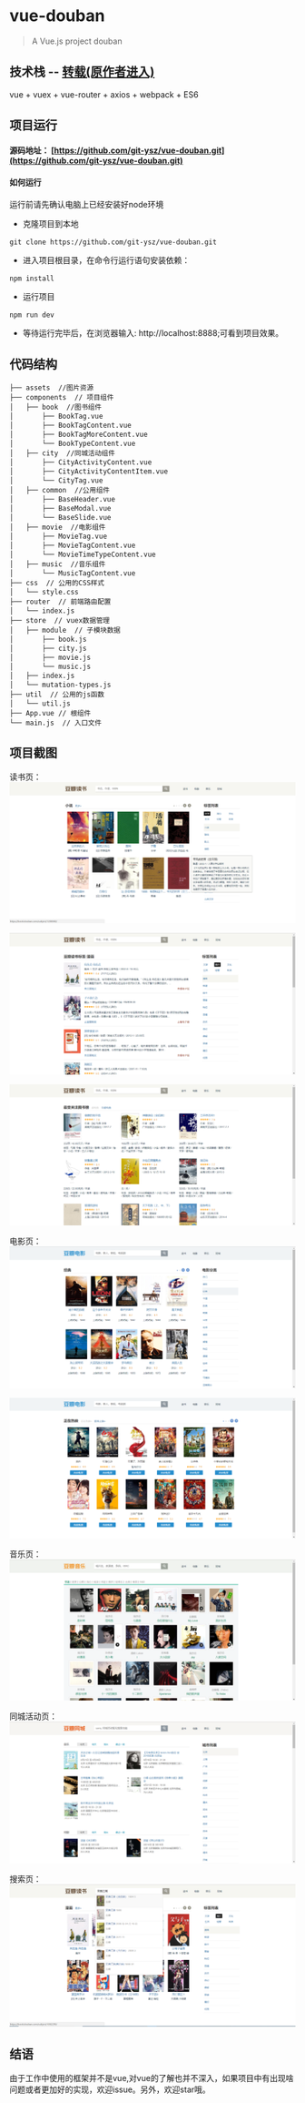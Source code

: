 ﻿# vue-douban

> A Vue.js project douban

## 技术栈 -- 	[转载(原作者进入)](https://github.com/nh0007/vue-douban.git)

vue + vuex + vue-router + axios + webpack + ES6

## 项目运行

#### 源码地址： [https://github.com/git-ysz/vue-douban.git](https://github.com/git-ysz/vue-douban.git)

#### 如何运行
运行前请先确认电脑上已经安装好node环境

 - 克隆项目到本地

```shell
git clone https://github.com/git-ysz/vue-douban.git
```

 - 进入项目根目录，在命令行运行语句安装依赖：

```shell
npm install
```

 - 运行项目

```shell
npm run dev
```

 - 等待运行完毕后，在浏览器输入: http://localhost:8888;可看到项目效果。

## 代码结构
```shell
├── assets  //图片资源
├── components  // 项目组件
│   ├── book  //图书组件
│       ├── BookTag.vue
│       ├── BookTagContent.vue
│       ├── BookTagMoreContent.vue
│       └── BookTypeContent.vue
│   ├── city  //同城活动组件
│       ├── CityActivityContent.vue
│       ├── CityActivityContentItem.vue
│       └── CityTag.vue
│   ├── common  //公用组件
│       ├── BaseHeader.vue
│       ├── BaseModal.vue
│       └── BaseSlide.vue
│   ├── movie  //电影组件
│       ├── MovieTag.vue
│       ├── MovieTagContent.vue
│       └── MovieTimeTypeContent.vue
│   ├── music  //音乐组件
│       └── MusicTagContent.vue
├── css  // 公用的CSS样式
│   └── style.css
├── router  // 前端路由配置
│   └── index.js
├── store  // vuex数据管理
│   ├── module  // 子模块数据
│       ├── book.js
│       ├── city.js
│       ├── movie.js
│       └── music.js
│   ├── index.js
│   └── mutation-types.js
├── util  // 公用的js函数
│   └── util.js
├── App.vue // 根组件
└── main.js  // 入口文件
```

## 项目截图
读书页：
![bookTagContent](https://github.com/git-ysz/vue-douban/raw/master/screenshot/bookTagContent.png)

![bookTagMoreContent](https://github.com/git-ysz/vue-douban/raw/master/screenshot/bookTagMoreContent.png)

![bookTypeContent](https://github.com/git-ysz/vue-douban/raw/master/screenshot/bookTypeContent.png)

电影页：
![movieTagContent](https://github.com/git-ysz/vue-douban/raw/master/screenshot/movieTagContent.png)

![movieTypeContent](https://github.com/git-ysz/vue-douban/raw/master/screenshot/movieTypeContent.png)

音乐页：
![musicContent](https://github.com/git-ysz/vue-douban/raw/master/screenshot/musicContent.png)

同城活动页：
![cityContent](https://github.com/git-ysz/vue-douban/raw/master/screenshot/cityContent.png)

搜索页：
![search](https://github.com/git-ysz/vue-douban/raw/master/screenshot/search.png)

## 结语
由于工作中使用的框架并不是vue,对vue的了解也并不深入，如果项目中有出现啥问题或者更加好的实现，欢迎issue。另外，欢迎star哦。

